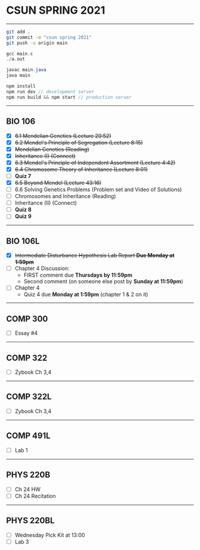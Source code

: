 # CSUN SPRING 2021

****

```bash
git add .
git commit -m "csun spring 2021"
git push -u origin main
```

```c
gcc main.c
./a.out
```

```java
javac main.java
java main
```

```javascript
npm install
npm run dev // development server
npm run build && npm start // production server
```

****

## BIO 106

- [x] ~~6.1 Mendelian Genetics (Lecture 20:52)~~
- [x] ~~6.2 Mendel's Principle of Segregation (Lecture 8:15)~~
- [x] ~~Mendelian Genetics (Reading)~~
- [x] ~~Inheritance (I) (Connect)~~
- [x] ~~6.3 Mendel's Principle of Independent Assortment (Lecture 4:42)~~
- [x] ~~6.4 Chromosome Theory of Inheritance (Lecture 8:01)~~
- [ ] **Quiz 7**
- [x] ~~6.5 Beyond Mendel (Lecture 43:16)~~
- [ ] 6.6 Solving Genetics Problems (Problem set and Video of Solutions)
- [ ] Chromosomes and Inheritance (Reading)
- [ ] Inheritance (II) (Connect)
- [ ] **Quiz 8**
- [ ] **Quiz 9**

****

## BIO 106L

- [x] ~~Intermediate Disturbance Hypothesis Lab Report **Due Monday at 1:59pm**~~
- [ ] Chapter 4 Discussion:
  - FIRST comment due **Thursdays by 11:59pm**
  - Second comment (on someone else post by **Sunday at 11:59pm**)
- [ ] Chapter 4
  - Quiz 4 due **Monday at 1:59pm** (chapter 1 & 2 on it)

****

## COMP 300

- [ ] Essay #4

****

## COMP 322

- [ ] Zybook Ch 3,4

****

## COMP 322L

- [ ] Zybook Ch 3,4

****

## COMP 491L

- [ ] Lab 1

****

## PHYS 220B

- [ ] Ch 24 HW
- [ ] Ch 24 Recitation

****

## PHYS 220BL

- [ ] Wednesday Pick Kit at 13:00
- [ ] Lab 3
